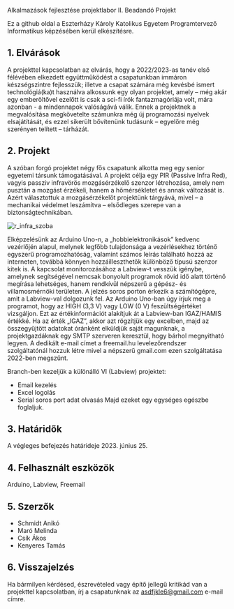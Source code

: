 Alkalmazások fejlesztése projektlabor II. Beadandó Projekt

Ez a github oldal a Eszterházy Károly Katolikus Egyetem Programtervező Informatikus képzésében kerül elkészítésre. 

## 1. Elvárások
A projekttel kapcsolatban az elvárás, hogy a 2022/2023-as tanév első félévében elkezdett együttműködést a csapatunkban immáron készségszintre fejlesszük; illetve a csapat számára még kevésbé ismert technológiá(ka)t használva alkossunk egy olyan projektet, amely – még akár egy emberöltővel ezelőtt is csak a sci-fi írók fantazmagóriája volt, mára azonban - a mindennapok valóságává válik.
Ennek a projektnek a megvalósítása megkövetelte számunkra még új programozási nyelvek elsajátítását, és ezzel sikerült bővítenünk tudásunk – egyelőre még szerényen telített – tárházát. 

## 2. Projekt
A szóban forgó projektet négy fős csapatunk alkotta meg egy senior egyetemi társunk támogatásával. 
A projekt célja egy PIR (Passive Infra Red), vagyis passziv infravörös mozgásérzékelő szenzor létrehozása, amely nem pusztán a mozgást érzékeli, hanem a hőmérsékletet és annak változását is. Azért választottuk a mozgásérzékelőt projektünk tárgyává, mivel – a mechanikai védelmet leszámítva – elsődleges szerepe van a biztonságtechnikában.

![r_infra_szoba](https://github.com/Akos1992/ArduinoLabview/assets/33879457/e0af9a1b-717b-432d-a2fd-3dbc8b93ebc9)

Elképzelésünk az Arduino Uno-n, a „hobbielektronikások” kedvenc vezérlőjén alapul, melynek legfőbb tulajdonsága a vezérlésekhez történő egyszerű programozhatóság, valamint számos leírás található hozzá az interneten, továbbá könnyen hozzáilleszthetők különböző típusú szenzor kitek is.
A kapcsolat monitorozásához a Labview-t vesszük igénybe, amelynek segítségével nemcsak bonyolult programok rövid idő alatt történő megírása lehetséges, hanem rendkívül népszerű a gépész- és villamosmérnöki területen.
A jelzés soros porton érkezik a számítógépre, amit a Labview-val dolgozunk fel. Az Arduino Uno-ban úgy írjuk meg a programot, hogy az HIGH (3,3 V) vagy LOW (0 V) feszültségértéket vizsgáljon. Ezt az értékinformációt alakítjuk át a Labview-ban IGAZ/HAMIS értékké. Ha az érték „IGAZ”, akkor azt rögzítjük egy excelben, majd az összegyűjtött adatokat óránként elküldjük saját magunknak, a projektgazdáknak egy SMTP szerveren keresztül, hogy bárhol megnyitható legyen.
A dedikált e-mail címet a freemail.hu levelezőrendszer szolgáltatónál hozzuk létre mivel a népszerű gmail.com ezen szolgáltatása 2022-ben megszűnt.

Branch-ben kezeljük a különálló VI (Labview) projektet:
* Email kezelés
* Excel logolás
* Serial soros port adat olvasás
Majd ezeket egy egységes egészbe foglaljuk.

## 3. Határidők
A végleges befejezés határideje 2023. június 25. 

## 4. Felhasznált eszközök
Arduino, Labview, Freemail

## 5. Szerzők
- Schmidt Anikó
- Maró Melinda
- Csík Ákos
- Kenyeres Tamás

## 6. Visszajelzés
Ha bármilyen kérdésed, észrevételed vagy építő jellegű kritikád van a projekttel kapcsolatban, írj a csapatunknak az asdfjkle6@gmail.com e-mail címre.


